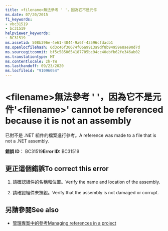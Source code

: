 ```yaml
---
title: <filename>無法參考 ' '，因為它不是元件
ms.date: 07/20/2015
f1_keywords:
- vbc31519
- bc31519
helpviewer_keywords:
- BC31519
ms.assetid: 508b396e-4e61-4044-9a6f-43596cfdacb1
ms.openlocfilehash: 6d3c46f30674f06a9913a9df8b94959e8ae90d7d
ms.sourcegitcommit: bf5c5850654187705bc94cc40ebfb62fe346ab02
ms.translationtype: MT
ms.contentlocale: zh-TW
ms.lasthandoff: 09/23/2020
ms.locfileid: "91096054"
---
```

# <a name="filename-cannot-be-referenced-because-it-is-not-an-assembly"></a><span data-ttu-id="42cbc-102">\<filename>無法參考 ' '，因為它不是元件</span><span class="sxs-lookup"><span data-stu-id="42cbc-102">'\<filename>' cannot be referenced because it is not an assembly</span></span>

<span data-ttu-id="42cbc-103">已對不是 .NET 組件的檔案進行參考。</span><span class="sxs-lookup"><span data-stu-id="42cbc-103">A reference was made to a file that is not a .NET assembly.</span></span>  
  
 <span data-ttu-id="42cbc-104">**錯誤 ID︰** BC31519</span><span class="sxs-lookup"><span data-stu-id="42cbc-104">**Error ID:** BC31519</span></span>  
  
## <a name="to-correct-this-error"></a><span data-ttu-id="42cbc-105">更正這個錯誤</span><span class="sxs-lookup"><span data-stu-id="42cbc-105">To correct this error</span></span>  
  
1. <span data-ttu-id="42cbc-106">請確認組件的名稱和位置。</span><span class="sxs-lookup"><span data-stu-id="42cbc-106">Verify the name and location of the assembly.</span></span>  
  
2. <span data-ttu-id="42cbc-107">請確認組件未損毀。</span><span class="sxs-lookup"><span data-stu-id="42cbc-107">Verify that the assembly is not damaged or corrupt.</span></span>  
  
## <a name="see-also"></a><span data-ttu-id="42cbc-108">另請參閱</span><span class="sxs-lookup"><span data-stu-id="42cbc-108">See also</span></span>

- [<span data-ttu-id="42cbc-109">管理專案中的參考</span><span class="sxs-lookup"><span data-stu-id="42cbc-109">Managing references in a project</span></span>](/visualstudio/ide/managing-references-in-a-project)
